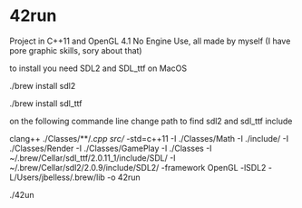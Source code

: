 # 42run

Project in C++11 and OpenGL 4.1
No Engine Use, all made by myself (I have pore graphic skills, sory about that)

to install you need SDL2 and SDL_ttf on MacOS

./brew install sdl2

./brew install sdl_ttf

on the following commande line change path to find sdl2 and sdl_ttf include

clang++ ./Classes/**/*.cpp src/* -std=c++11 -I ./Classes/Math -I ./include/  -I ./Classes/Render -I ./Classes/GamePlay -I ./Classes -I ~/.brew/Cellar/sdl_ttf/2.0.11_1/include/SDL/ -I ~/.brew/Cellar/sdl2/2.0.9/include/SDL2/  -framework OpenGL -lSDL2 -L/Users/jbelless/.brew/lib -o 42run

./42un
